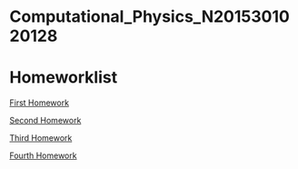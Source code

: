 # Computational_Physics_N2015301020128

# Homeworklist

 [First Homework](https://github.com/LouiVa/Computational_Physics_N2015301020128/blob/master/FirstHomework.md)
 
 [Second Homework](https://github.com/LouiVa/Computational_Physics_N2015301020128/blob/master/SecondHomework.md)
 
 [Third Homework](https://github.com/LouiVa/Computational_Physics_N2015301020128/blob/master/ThirdHomework.md)
 
 [Fourth Homework](https://note.youdao.com/web/#/file/BE535B6875B146EB99DF5EF1938A3239/markdown/WEBe321fa0478e437b2a229ea81b6f873ce/)
 
